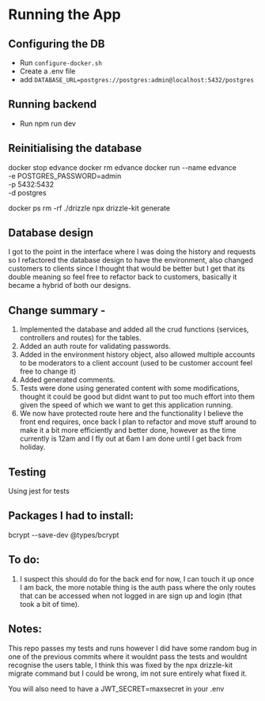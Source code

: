 # Running the App

## Configuring the DB

-   Run `configure-docker.sh`
-   Create a .env file
-   add `DATABASE_URL=postgres://postgres:admin@localhost:5432/postgres`

## Running backend

-   Run npm run dev

## Reinitialising the database

docker stop edvance
docker rm edvance
docker run --name edvance \
  -e POSTGRES_PASSWORD=admin \
  -p 5432:5432 \
  -d postgres

docker ps
rm -rf ./drizzle
npx drizzle-kit generate

## Database design

I got to the point in the interface where I was doing the history and requests so I refactored the database design to have the environment, also changed customers to clients since I thought that would be better but I get that its double meaning so feel free to refactor back to customers, basically it became a hybrid of both our designs. 


## Change summary - 
1. Implemented the database and added all the crud functions (services, controllers and routes) for the tables. 
2. Added an auth route for validating passwords. 
3. Added in the environment history object, also allowed multiple accounts to be moderators to a client account (used to be customer account feel free to change it)
4. Added generated comments.
5. Tests were done using generated content with some modifications, thought it could be good but didnt want to put too much effort into them given the speed of which we want to get this application running.
6. We now have protected route here and the functionality I believe the front end requires, once back I plan to refactor and move stuff around to make it a bit more efficiently and better done, however as the time currently is 12am and I fly out at 6am I am done until I get back from holiday.

## Testing

Using jest for tests

## Packages I had to install:
bcrypt
--save-dev @types/bcrypt

## To do:
1. I suspect this should do for the back end for now, I can touch it up once I am back, the more notable thing is the auth pass where the only routes that can be accessed when not logged in are sign up and login (that took a bit of time). 

## Notes:
This repo passes my tests and runs however I did have some random bug in one of the previous commits where it wouldnt pass the tests and wouldnt recognise the users table, I think this was fixed by the npx drizzle-kit migrate command but I could be wrong, im not sure entirely what fixed it.

You will also need to have a JWT_SECRET=maxsecret in your .env

